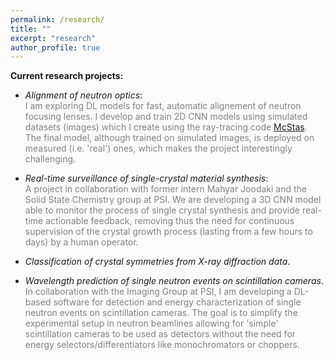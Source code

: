```yaml
---
permalink: /research/
title: ""
excerpt: "research"
author_profile: true
---
```




**Current research projects:** 

- _Alignment of neutron optics_: <br> <span style="color:gray">I am exploring DL models for fast, automatic alignement of neutron focusing lenses. 
I develop and train 2D CNN models using simulated datasets (images) which I create using the ray-tracing code <a href="https://www.mcstas.org">McStas</a>.
The final model, although trained on simulated images, is deployed on measured (i.e. 'real') ones, which makes the project interestingly challenging.</span>

- _Real-time surveillance of single-crystal material synthesis_:<br>
<span style="color:gray"> A project in collaboration with former intern Mahyar Joodaki and the Solid State Chemistry group at PSI. We are developing a 3D CNN model able to  monitor the process of single crystal synthesis and provide real-time actionable feedback, removing thus the need for continuous supervision of the crystal growth process (lasting from a few hours to days) by a human operator. </span>

- _Classification of crystal symmetries  from X-ray diffraction data_. <br>



- _Wavelength prediction of single neutron events on scintillation cameras_.<br>
<span style="color:gray">In collaboration with the Imaging Group at PSI, I am developing a DL-based software for detection and energy characterization of single neutron events on scintillation cameras. The goal is to simplify the experimental setup in neutron beamlines allowing for 'simple' scintillation cameras to be used as detectors without the need for energy selectors/differentiators like monochromators or choppers.</span>


 



